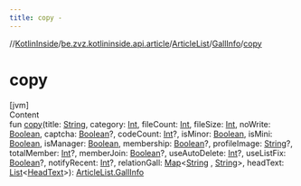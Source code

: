 ```yaml
---
title: copy -
---
```

//[KotlinInside](../../../index.md)/[be.zvz.kotlininside.api.article](../../index.md)/[ArticleList](../index.md)/[GallInfo](index.md)/[copy](copy.md)



# copy  
[jvm]  
Content  
fun [copy](copy.md)(title: [String](https://kotlinlang.org/api/latest/jvm/stdlib/kotlin/-string/index.html),
category: [Int](https://kotlinlang.org/api/latest/jvm/stdlib/kotlin/-int/index.html),
fileCount: [Int](https://kotlinlang.org/api/latest/jvm/stdlib/kotlin/-int/index.html),
fileSize: [Int](https://kotlinlang.org/api/latest/jvm/stdlib/kotlin/-int/index.html),
noWrite: [Boolean](https://kotlinlang.org/api/latest/jvm/stdlib/kotlin/-boolean/index.html),
captcha: [Boolean](https://kotlinlang.org/api/latest/jvm/stdlib/kotlin/-boolean/index.html)?,
codeCount: [Int](https://kotlinlang.org/api/latest/jvm/stdlib/kotlin/-int/index.html)?,
isMinor: [Boolean](https://kotlinlang.org/api/latest/jvm/stdlib/kotlin/-boolean/index.html),
isMini: [Boolean](https://kotlinlang.org/api/latest/jvm/stdlib/kotlin/-boolean/index.html),
isManager: [Boolean](https://kotlinlang.org/api/latest/jvm/stdlib/kotlin/-boolean/index.html),
membership: [Boolean](https://kotlinlang.org/api/latest/jvm/stdlib/kotlin/-boolean/index.html)?,
profileImage: [String](https://kotlinlang.org/api/latest/jvm/stdlib/kotlin/-string/index.html)?,
totalMember: [Int](https://kotlinlang.org/api/latest/jvm/stdlib/kotlin/-int/index.html)?,
memberJoin: [Boolean](https://kotlinlang.org/api/latest/jvm/stdlib/kotlin/-boolean/index.html)?,
useAutoDelete: [Int](https://kotlinlang.org/api/latest/jvm/stdlib/kotlin/-int/index.html)?,
useListFix: [Boolean](https://kotlinlang.org/api/latest/jvm/stdlib/kotlin/-boolean/index.html)?,
notifyRecent: [Int](https://kotlinlang.org/api/latest/jvm/stdlib/kotlin/-int/index.html)?,
relationGall: [Map](https://kotlinlang.org/api/latest/jvm/stdlib/kotlin.collections/-map/index.html)<[String](https://kotlinlang.org/api/latest/jvm/stdlib/kotlin/-string/index.html)
, [String](https://kotlinlang.org/api/latest/jvm/stdlib/kotlin/-string/index.html)>,
headText: [List](https://kotlinlang.org/api/latest/jvm/stdlib/kotlin.collections/-list/index.html)<[HeadText](../../../be.zvz.kotlininside.api.type/-head-text/index.md)>): [ArticleList.GallInfo](index.md)  



